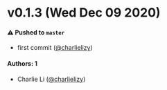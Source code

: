# v0.1.3 (Wed Dec 09 2020)

#### ⚠️ Pushed to `master`

- first commit ([@charlielizy](https://github.com/charlielizy))

#### Authors: 1

- Charlie Li ([@charlielizy](https://github.com/charlielizy))
